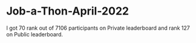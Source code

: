 # Job-a-Thon-April-2022

I got 70 rank out of 7106 participants on Private leaderboard  and rank 127 on Public leaderboard.
